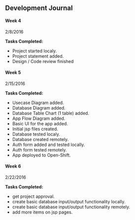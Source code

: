 ## Development Journal

#### Week 4
2/8/2016

**Tasks Completed:**
- Project started localy.
- Project statement added.
- Design / Code review finished

#### Week 5
2/15/2016

**Tasks Completed:**
- Usecase Diagram added.
- Database Diagram added.
- Database Table Chart (1 table) added.
- App Flow Diagram added.
- Basic UI for the app added.
- Initial jsp files created.
- Database tested localy.
- Database created remotely.
- Auth form added and tested locally.
- Auth form tested remotely.
- App deployed to Open-Shift.

#### Week 6
2/22/2016

**Tasks Completed:**
- get project approval.
- create basic database input/output functionality locally.
- create basic database input/output functionality remotely.
- add more items on jsp pages.
